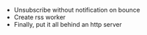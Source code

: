 - Unsubscribe without notification on bounce
- Create rss worker
- Finally, put it all behind an http server